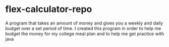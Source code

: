 # flex-calculator-repo
 A program that takes an amount of money and gives you a weekly and daily budget over a set period of time.
 I created this program in order to help me budget the money for my college meal plan and to help me get practice with java
